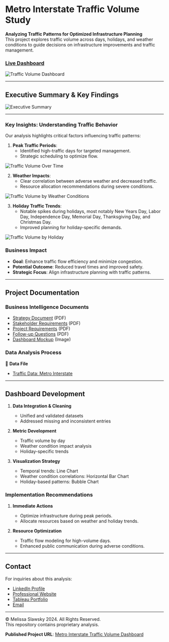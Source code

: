 # Metro Interstate Traffic Volume Study

**Analyzing Traffic Patterns for Optimized Infrastructure Planning**  
This project explores traffic volume across days, holidays, and weather conditions to guide decisions on infrastructure improvements and traffic management.

### [Live Dashboard](https://public.tableau.com/views/TrafficVolume-HighwayInfrastructureStudy/TrafficVolumevs_WeatherConditions?:language=en-US&:sid=&:redirect=auth&:display_count=n&:origin=viz_share_link)

![Traffic Volume Dashboard](dashboard-traffic-volume-analysis.png)

---

## Executive Summary & Key Findings
![Executive Summary](traffic-executive-summary.png)

---

### Key Insights: Understanding Traffic Behavior

Our analysis highlights critical factors influencing traffic patterns:

1. **Peak Traffic Periods**:
   - Identified high-traffic days for targeted management.
   - Strategic scheduling to optimize flow.

![Traffic Volume Over Time](traffic-volume-over-time-vis.png)


2. **Weather Impacts**:
   - Clear correlation between adverse weather and decreased traffic.
   - Resource allocation recommendations during severe conditions.
  
![Traffic Volume by Weather Conditions](traffic-volume-weather-conditions-vis.png)


3. **Holiday Traffic Trends**:
   - Notable spikes during holidays, most notably New Years Day, Labor Day, Independence Day, Memorial Day, Thanksgiving Day, and Christmas Day.
   - Improved planning for holiday-specific demands.

![Traffic Volume by Holiday](traffic-volume-by-holiday-vis.png)

### Business Impact
- **Goal**: Enhance traffic flow efficiency and minimize congestion.
- **Potential Outcome**: Reduced travel times and improved safety.
- **Strategic Focus**: Align infrastructure planning with traffic patterns.

---

## Project Documentation

### Business Intelligence Documents
- [Strategy Document](placeholder-link-for-strategy-document.pdf) (PDF)
- [Stakeholder Requirements](placeholder-link-for-stakeholder-requirements.pdf) (PDF)
- [Project Requirements](placeholder-link-for-project-requirements.pdf) (PDF)
- [Follow-up Questions](placeholder-link-for-follow-up-questions.pdf) (PDF)
- [Dashboard Mockup](placeholder-link-for-dashboard-mockup.png) (Image)

### Data Analysis Process

📂 **Data File**  
- [Traffic Data: Metro Interstate](https://github.com/mslawsky/traffic-volume-study/blob/main/metro-interstate-traffic-volume.csv)

---

## Dashboard Development

1. **Data Integration & Cleaning**
   - Unified and validated datasets
   - Addressed missing and inconsistent entries

2. **Metric Development**
   - Traffic volume by day
   - Weather condition impact analysis
   - Holiday-specific trends

3. **Visualization Strategy**
   - Temporal trends: Line Chart
   - Weather condition correlations: Horizontal Bar Chart
   - Holiday-based patterns: Bubble Chart

### Implementation Recommendations

1. **Immediate Actions**
   - Optimize infrastructure during peak periods.
   - Allocate resources based on weather and holiday trends.

2. **Resource Optimization**
   - Traffic flow modeling for high-volume days.
   - Enhanced public communication during adverse conditions.

---

## Contact

For inquiries about this analysis:
- [LinkedIn Profile](https://www.linkedin.com/in/melissaslawsky/)
- [Professional Website](https://melissaslawsky.com/client-results/)
- [Tableau Portfolio](https://public.tableau.com/app/profile/melissa.slawsky1925/vizzes)
- [Email](mailto:melissa@melissaslawsky.com)

---

© Melissa Slawsky 2024. All Rights Reserved.  
This repository contains proprietary analysis.

**Published Project URL**: [Metro Interstate Traffic Volume Dashboard](https://public.tableau.com/views/TrafficVolume-HighwayInfrastructureStudy/TrafficVolumevs_WeatherConditions?:language=en-US&:sid=&:redirect=auth&:display_count=n&:origin=viz_share_link)
